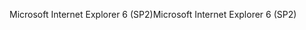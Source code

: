 <span data-ttu-id="5d3be-101">Microsoft Internet Explorer 6 (SP2)</span><span class="sxs-lookup"><span data-stu-id="5d3be-101">Microsoft Internet Explorer 6 (SP2)</span></span>